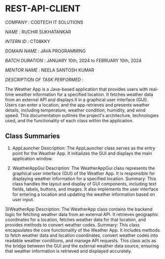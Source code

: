 # REST-API-CLIENT

*COMPANY* : CODTECH IT SOLUTIONS 

*NAME* : RUCHIR SUKHATANKAR

*INTERN ID* : CT08KKY

*DOMAIN NAME* : JAVA PROGRAMMING

*BATCH DURATION* : JANUARY 10th, 2024 to FEBRUARY 10th, 2024

*MENTOR NAME* : NEELA SANTOSH KUMAR

*DESCRIPTION OF TASK PERFORMED* :

The Weather App is a Java-based application that provides users with real-time weather information for a specified location. It fetches weather data from an external API and displays it in a graphical user interface (GUI). Users can enter a location, and the app retrieves and presents weather details, including temperature, weather condition, humidity, and wind speed. This documentation outlines the project's architecture, technologies used, and the functionality of each class within the application.

## Class Summaries

1) AppLauncher
Description: The AppLauncher class serves as the entry point for the Weather App. It initializes the GUI and displays the main application window.

2) WeatherAppGui
Description: The WeatherAppGui class represents the graphical user interface (GUI) of the Weather App. It is responsible for displaying weather information for a specified location.
Summary: This class handles the layout and display of GUI components, including text fields, labels, buttons, and images. It also implements the user interface for entering a location and updating the weather information based on user input.

3)WeatherApp
Description: The WeatherApp class contains the backend logic for fetching weather data from an external API. It retrieves geographic coordinates for a location, fetches weather data for that location, and provides methods to convert weather codes.
Summary: This class encapsulates the core functionality of the Weather App. It includes methods to fetch weather data and location coordinates, convert weather codes into readable weather conditions, and manage API requests. This class acts as the bridge between the GUI and the external weather data source, ensuring that weather information is retrieved and displayed accurately.
